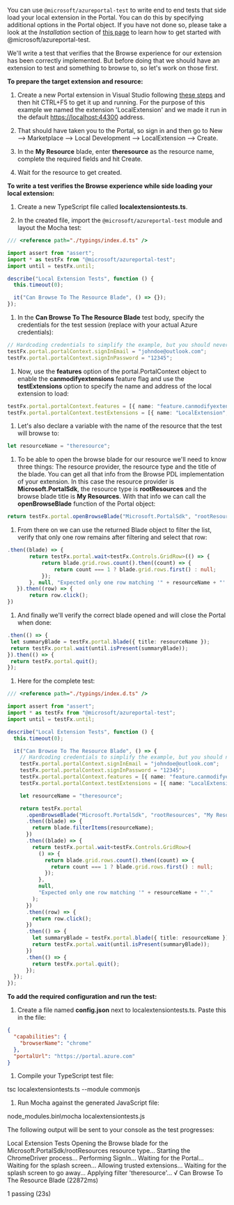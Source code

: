 <!-- markdownlint-disable MD041 REASON: File assembled with GitDown -->

You can use `@microsoft/azureportal-test` to write end to end tests that side load your local extension in the Portal. You can do this by specifying additional options in the Portal object. If you have not done so, please take a look at the _Installation_ section of [this page](https://auxdocs.azurewebsites.net/en-us/documentation/articles/portalfx-testing-getting-started) to learn how to get started with @microsoft/azureportal-test.

We'll write a test that verifies that the Browse experience for our extension has been correctly implemented. But before doing that we should have an extension to test and something to browse to, so let's work on those first.

**To prepare the target extension and resource:**

1. Create a new Portal extension in Visual Studio following [these steps](https://auxdocs.azurewebsites.net/en-us/documentation/articles/portalfx-creating-extensions) and then hit CTRL+F5 to get it up and running. For the purpose of this example we named the extension 'LocalExtension' and we made it run in the default [https://localhost:44300](https://localhost:44300) address.

1. That should have taken you to the Portal, so sign in and then go to New --> Marketplace --> Local Development --> LocalExtension --> Create.

1. In the **My Resource** blade, enter **theresource** as the resource name, complete the required fields and hit Create.

1. Wait for the resource to get created.

**To write a test verifies the Browse experience while side loading your local extension:**

1. Create a new TypeScript file called **localextensiontests.ts**.

1. In the created file, import the `@microsoft/azureportal-test` module and layout the Mocha test:

```ts
/// <reference path="./typings/index.d.ts" />

import assert from "assert";
import * as testFx from "@microsoft/azureportal-test";
import until = testFx.until;

describe("Local Extension Tests", function () {
  this.timeout(0);

  it("Can Browse To The Resource Blade", () => {});
});
```

1. In the **Can Browse To The Resource Blade** test body, specify the credentials for the test session (replace with your actual Azure credentials):

```ts
// Hardcoding credentials to simplify the example, but you should never hardcode credentials
testFx.portal.portalContext.signInEmail = "johndoe@outlook.com";
testFx.portal.portalContext.signInPassword = "12345";
```

1. Now, use the **features** option of the portal.PortalContext object to enable the **canmodifyextensions** feature flag and use the **testExtensions** option to specify the name and address of the local extension to load:

```ts
testFx.portal.portalContext.features = [{ name: "feature.canmodifyextensions", value: "true" }];
testFx.portal.portalContext.testExtensions = [{ name: "LocalExtension", uri: "https://localhost:44300/" }];
```

1. Let's also declare a variable with the name of the resource that the test will browse to:

```ts
let resourceName = "theresource";
```

1. To be able to open the browse blade for our resource we'll need to know three things: The resource provider, the resource type and the title of the blade. You can get all that info from the Browse PDL implementation of your extension. In this case the resource provider is **Microsoft.PortalSdk**, the resource type is **rootResources** and the browse blade title is **My Resources**. With that info we can call the **openBrowseBlade** function of the Portal object:

```ts
return testFx.portal.openBrowseBlade("Microsoft.PortalSdk", "rootResources", "My Resources");
```

1. From there on we can use the returned Blade object to filter the list, verify that only one row remains after filtering and select that row:

```ts
.then((blade) => {
       return testFx.portal.wait<testFx.Controls.GridRow>(() => {
           return blade.grid.rows.count().then((count) => {
               return count === 1 ? blade.grid.rows.first() : null;
           });
       }, null, "Expected only one row matching '" + resourceName + "'.");
   }).then((row) => {
       return row.click();
})
```

1. And finally we'll verify the correct blade opened and will close the Portal when done:

```ts
.then(() => {
 let summaryBlade = testFx.portal.blade({ title: resourceName });
 return testFx.portal.wait(until.isPresent(summaryBlade));
}).then(() => {
 return testFx.portal.quit();
});
```

1. Here for the complete test:

```ts
/// <reference path="./typings/index.d.ts" />

import assert from "assert";
import * as testFx from "@microsoft/azureportal-test";
import until = testFx.until;

describe("Local Extension Tests", function () {
  this.timeout(0);

  it("Can Browse To The Resource Blade", () => {
    // Hardcoding credentials to simplify the example, but you should never hardcode credentials
    testFx.portal.portalContext.signInEmail = "johndoe@outlook.com";
    testFx.portal.portalContext.signInPassword = "12345";
    testFx.portal.portalContext.features = [{ name: "feature.canmodifyextensions", value: "true" }];
    testFx.portal.portalContext.testExtensions = [{ name: "LocalExtension", uri: "https://localhost:44300/" }];

    let resourceName = "theresource";

    return testFx.portal
      .openBrowseBlade("Microsoft.PortalSdk", "rootResources", "My Resources")
      .then((blade) => {
        return blade.filterItems(resourceName);
      })
      .then((blade) => {
        return testFx.portal.wait<testFx.Controls.GridRow>(
          () => {
            return blade.grid.rows.count().then((count) => {
              return count === 1 ? blade.grid.rows.first() : null;
            });
          },
          null,
          "Expected only one row matching '" + resourceName + "'."
        );
      })
      .then((row) => {
        return row.click();
      })
      .then(() => {
        let summaryBlade = testFx.portal.blade({ title: resourceName });
        return testFx.portal.wait(until.isPresent(summaryBlade));
      })
      .then(() => {
        return testFx.portal.quit();
      });
  });
});
```

**To add the required configuration and run the test:**

1. Create a file named **config.json** next to localextensiontests.ts. Paste this in the file:

```json
{
  "capabilities": {
    "browserName": "chrome"
  },
  "portalUrl": "https://portal.azure.com"
}
```

1. Compile your TypeScript test file:

tsc localextensiontests.ts --module commonjs

1. Run Mocha against the generated JavaScript file:

node_modules\.bin\mocha localextensiontests.js

The following output will be sent to your console as the test progresses:

Local Extension Tests
Opening the Browse blade for the Microsoft.PortalSdk/rootResources resource type...
Starting the ChromeDriver process...
Performing SignIn...
Waiting for the Portal...
Waiting for the splash screen...
Allowing trusted extensions...
Waiting for the splash screen to go away...
Applying filter 'theresource'...
√ Can Browse To The Resource Blade (22872ms)

1 passing (23s)
